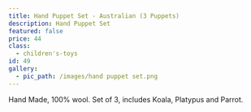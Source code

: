 ```yaml
---
title: Hand Puppet Set - Australian (3 Puppets)
description: Hand Puppet Set
featured: false
price: 44
class:
  - children's-toys
id: 49
gallery:
  - pic_path: /images/hand puppet set.png
---
```



Hand Made, 100% wool. Set of 3, includes Koala, Platypus and Parrot.
